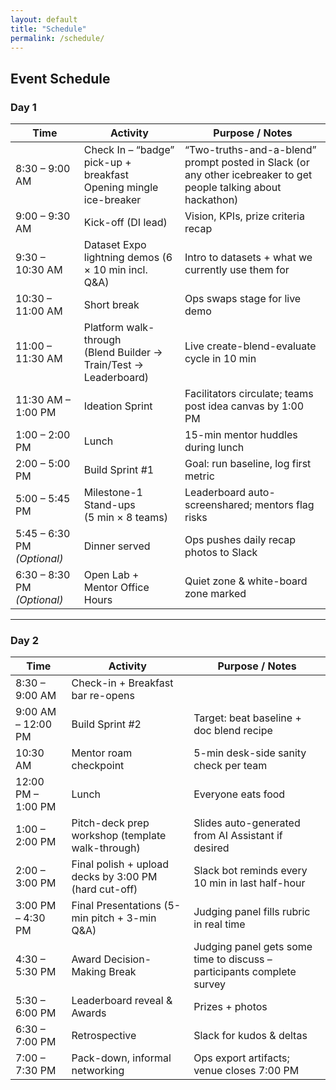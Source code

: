 ```yaml
---
layout: default
title: "Schedule"
permalink: /schedule/
---
```

## Event Schedule

### Day 1

| Time | Activity | Purpose / Notes |
|------|----------|-----------------|
| 8:30 – 9:00 AM | Check In – “badge” pick-up + breakfast <br> Opening mingle ice-breaker | “Two-truths-and-a-blend” prompt posted in Slack (or any other icebreaker to get people talking about hackathon) |
| 9:00 – 9:30 AM | Kick-off (DI lead) | Vision, KPIs, prize criteria recap |
| 9:30 – 10:30 AM | Dataset Expo lightning demos (6 × 10 min incl. Q&A) | Intro to datasets + what we currently use them for |
| 10:30 – 11:00 AM | Short break | Ops swaps stage for live demo |
| 11:00 – 11:30 AM | Platform walk-through <br>(Blend Builder → Train/Test → Leaderboard) | Live create-blend-evaluate cycle in 10 min |
| 11:30 AM – 1:00 PM | Ideation Sprint | Facilitators circulate; teams post idea canvas by 1:00 PM |
| 1:00 – 2:00 PM | Lunch | 15-min mentor huddles during lunch |
| 2:00 – 5:00 PM | Build Sprint #1 | Goal: run baseline, log first metric |
| 5:00 – 5:45 PM | Milestone-1 Stand-ups <br>(5 min × 8 teams) | Leaderboard auto-screenshared; mentors flag risks |
| 5:45 – 6:30 PM *(Optional)* | Dinner served | Ops pushes daily recap photos to Slack |
| 6:30 – 8:30 PM *(Optional)* | Open Lab + Mentor Office Hours | Quiet zone & white-board zone marked |

---

### Day 2

| Time | Activity | Purpose / Notes |
|------|----------|-----------------|
| 8:30 – 9:00 AM | Check-in + Breakfast bar re-opens |  |
| 9:00 AM – 12:00 PM | Build Sprint #2 | Target: beat baseline + doc blend recipe |
| 10:30 AM | Mentor roam checkpoint | 5-min desk-side sanity check per team |
| 12:00 PM – 1:00 PM | Lunch | Everyone eats food |
| 1:00 – 2:00 PM | Pitch-deck prep workshop (template walk-through) | Slides auto-generated from AI Assistant if desired |
| 2:00 – 3:00 PM | Final polish + upload decks by 3:00 PM (hard cut-off) | Slack bot reminds every 10 min in last half-hour |
| 3:00 PM – 4:30 PM | Final Presentations (5-min pitch + 3-min Q&A) | Judging panel fills rubric in real time |
| 4:30 – 5:30 PM | Award Decision-Making Break | Judging panel gets some time to discuss – participants complete survey |
| 5:30 – 6:00 PM | Leaderboard reveal & Awards | Prizes + photos |
| 6:30 – 7:00 PM | Retrospective | Slack for kudos & deltas |
| 7:00 – 7:30 PM | Pack-down, informal networking | Ops export artifacts; venue closes 7:00 PM |
